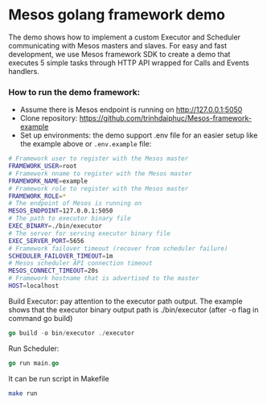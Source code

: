 # Mesos golang framework demo

The demo shows how to implement a custom Executor and Scheduler communicating with Mesos masters and slaves. For easy and fast development, we use Mesos framework SDK to create a demo that executes 5 simple tasks through HTTP API wrapped for Calls and Events handlers. 

### How to run the demo framework:
- Assume there is Mesos endpoint is running on http://127.0.0.1:5050
- Clone repository: https://github.com/trinhdaiphuc/Mesos-framework-example
- Set up environments: the demo support .env file for an easier setup like the example above or `.env.example` file:

```sh
# Framework user to register with the Mesos master
FRAMEWORK_USER=root
# Framework nname to register with the Mesos master
FRAMEWORK_NAME=example
# Framework role to register with the Mesos master
FRAMEWORK_ROLE=*
# The endpoint of Mesos is running on
MESOS_ENDPOINT=127.0.0.1:5050
# The path to executor binary file
EXEC_BINARY=./bin/executor
# The server for serving executor binary file
EXEC_SERVER_PORT=5656
# Framework failover timeout (recover from scheduler failure)
SCHEDULER_FAILOVER_TIMEOUT=1m
# Mesos scheduler API connection timeout
MESOS_CONNECT_TIMEOUT=20s
# Framework hostname that is advertised to the master
HOST=localhost
```

Build Executor: pay attention to the executor path output. The example shows that the executor binary output path is ./bin/executor (after -o flag in command go build)

```go
go build -o bin/executor ./executor
```

Run Scheduler:

```go
go run main.go
```

It can be run script in Makefile
```sh
make run
``` 